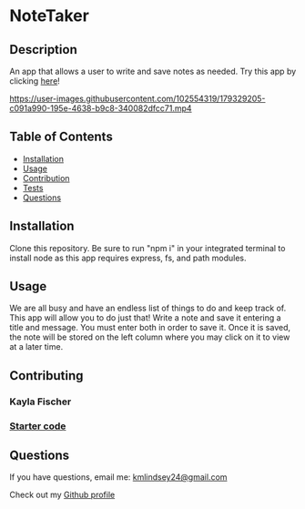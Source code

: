 # NoteTaker

## Description
An app that allows a user to write and save notes as needed.
Try this app by clicking [here](https://ronchon-saucisson-06805.herokuapp.com/)!


https://user-images.githubusercontent.com/102554319/179329205-c091a990-195e-4638-b9c8-340082dfcc71.mp4



## Table of Contents

- [Installation](#Installation)
- [Usage](#Usage)
- [Contribution](#Contributing)
- [Tests](#Tests)
- [Questions](#Questions)


## Installation
Clone this repository. Be sure to run "npm i" in your integrated terminal to install node as this app requires express, fs, and path modules.

## Usage
We are all busy and have an endless list of things to do and keep track of. This app will allow you to do just that! Write a note and save it entering a title and message. You must enter both in order to save it. Once it is saved, the note will be stored on the left column where you may click on it to view at a later time. 


## Contributing
### Kayla Fischer
### [Starter code](https://github.com/coding-boot-camp/miniature-eureka)


## Questions
If you have questions, email me: <kmlindsey24@gmail.com>

Check out my [Github profile](https://github.com/kfisch2)

